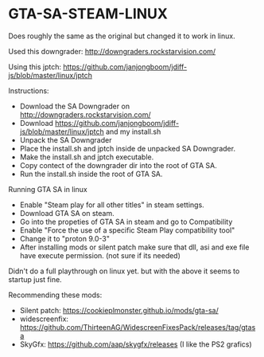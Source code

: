 # GTA-SA-STEAM-LINUX

Does roughly the same as the original but changed it to work in linux.


Used this downgrader: http://downgraders.rockstarvision.com/

Using this jptch: https://github.com/janjongboom/jdiff-js/blob/master/linux/jptch


Instructions:
* Download the SA Downgrader on http://downgraders.rockstarvision.com/
* Download https://github.com/janjongboom/jdiff-js/blob/master/linux/jptch and my install.sh
* Unpack the SA Downgrader
* Place the install.sh and jptch inside de unpacked SA Downgrader.
* Make the install.sh and jptch executable.
* Copy contect of the downgrader dir into the root of GTA SA.
* Run the install.sh inside the root of GTA SA.

Running GTA SA in linux
* Enable "Steam play for all other titles" in steam settings.
* Download GTA SA on steam.
* Go into the propeties of GTA SA in steam and go to Compatibility
* Enable "Force the use of a specific Steam Play compatibility tool"
* Change it to "proton 9.0-3"
* After installing mods or silent patch make sure that dll, asi and exe file have execute permission. (not sure if its needed)

Didn't do a full playthrough on linux yet. but with the above it seems to startup just fine.

Recommending these mods:
* Silent patch: https://cookieplmonster.github.io/mods/gta-sa/
* widescreenfix: https://github.com/ThirteenAG/WidescreenFixesPack/releases/tag/gtasa
* SkyGfx: https://github.com/aap/skygfx/releases (I like the PS2 grafics)
